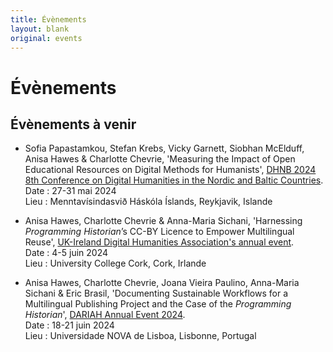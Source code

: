 ```yaml
---
title: Évènements
layout: blank
original: events
---
```


# Évènements

## Évènements à venir     

* Sofia Papastamkou, Stefan Krebs, Vicky Garnett, Siobhan McElduff, Anisa Hawes & Charlotte Chevrie, 'Measuring the Impact of Open Educational Resources on Digital Methods for Humanists', [DHNB 2024 8th Conference on Digital Humanities in the Nordic and Baltic Countries](https://dhnb.eu/conferences/dhnb2024/).   
Date : 27-31 mai 2024   
Lieu : Menntavísindasvið Háskóla Íslands, Reykjavik, Islande   

* Anisa Hawes, Charlotte Chevrie & Anna-Maria Sichani, 'Harnessing _Programming Historian_’s CC-BY Licence to Empower Multilingual Reuse', [UK-Ireland Digital Humanities Association's annual event](https://digitalhumanities-uk-ie.org/2024-annual-event/).   
Date : 4-5 juin 2024   
Lieu : University College Cork, Cork, Irlande   

* Anisa Hawes, Charlotte Chevrie, Joana Vieira Paulino, Anna-Maria Sichani & Eric Brasil, 'Documenting Sustainable Workflows for a Multilingual Publishing Project and the Case of the _Programming Historian_', [DARIAH Annual Event 2024](https://annualevent.dariah.eu/).   
Date : 18-21 juin 2024   
Lieu : Universidade NOVA de Lisboa, Lisbonne, Portugal   
